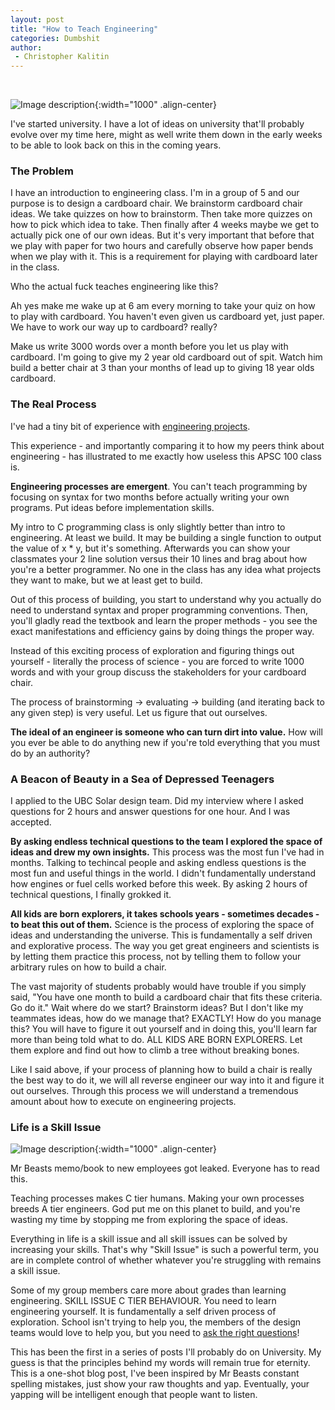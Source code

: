 ```yaml
---
layout: post
title: "How to Teach Engineering"
categories: Dumbshit
author:
 - Christopher Kalitin
---
```

<head>
    <meta property="og:image" content="{{site.url}}/assets/images/to-teach-engineering/Rocket.jpg">
</head>

![Image description]({{site.url}}/assets/images/to-teach-engineering/Rocket.jpg){:width="1000" .align-center}

I've started university. I have a lot of ideas on university that'll probably evolve over my time here, might as well write them down in the early weeks to be able to look back on this in the coming years.

### <b>The Problem</b>

I have an introduction to engineering class. I'm in a group of 5 and our purpose is to design a cardboard chair. We brainstorm cardboard chair ideas. We take quizzes on how to brainstorm. Then take more quizzes on how to pick which idea to take. Then finally after 4 weeks maybe we get to actually pick one of our own ideas. But it's very important that before that we play with paper for two hours and carefully observe how paper bends when we play with it. This is a requirement for playing with cardboard later in the class.

Who the actual fuck teaches engineering like this?

Ah yes make me wake up at 6 am every morning to take your quiz on how to play with cardboard. You haven't even given us cardboard yet, just paper. We have to work our way up to cardboard? really?

Make us write 3000 words over a month before you let us play with cardboard. I'm going to give my 2 year old cardboard out of spit. Watch him build a better chair at 3 than your months of lead up to giving 18 year olds cardboard.

### <b>The Real Process</b>

I've had a tiny bit of experience with <a href="https://github.com/CKalitin">engineering projects</a>. 

This experience - and importantly comparing it to how my peers think about engineering - has illustrated to me exactly how useless this APSC 100 class is. 

<b>Engineering processes are emergent</b>. You can't teach programming by focusing on syntax for two months before actually writing your own programs. Put ideas before implementation skills.

My intro to C programming class is only slightly better than intro to engineering. At least we build. It may be building a single function to output the value of x * y, but it's something. Afterwards you can show your classmates your 2 line solution versus their 10 lines and brag about how you're a better programmer. No one in the class has any idea what projects they want to make, but we at least get to build.

Out of this process of building, you start to understand why you actually do need to understand syntax and proper programming conventions. Then, you'll gladly read the textbook and learn the proper methods - you see the exact manifestations and efficiency gains by doing things the proper way.

Instead of this exciting process of exploration and figuring things out yourself - literally the process of science - you are forced to write 1000 words and with your group discuss the stakeholders for your cardboard chair. 

The process of brainstorming -> evaluating -> building (and iterating back to any given step) is very useful. Let us figure that out ourselves. 

<b>The ideal of an engineer is someone who can turn dirt into value.</b> How will you ever be able to do anything new if you're told everything that you must do by an authority?

### <b>A Beacon of Beauty in a Sea of Depressed Teenagers</b>

I applied to the UBC Solar design team. Did my interview where I asked questions for 2 hours and answer questions for one hour. And I was accepted.

<b>By asking endless technical questions to the team I explored the space of ideas and drew my own insights.</b> This process was the most fun I've had in months. Talking to techincal people and asking endless questions is the most fun and useful things in the world. I didn't fundamentally understand how engines or fuel cells worked before this week. By asking 2 hours of technical questions, I finally grokked it.

<b>All kids are born explorers, it takes schools years - sometimes decades - to beat this out of them.</b> Science is the process of exploring the space of ideas and understanding the universe. This is fundamentally a self driven and explorative process. The way you get great engineers and scientists is by letting them practice this process, not by telling them to follow your arbitrary rules on how to build a chair.

The vast majority of students probably would have trouble if you simply said, "You have one month to build a cardboard chair that fits these criteria. Go do it." Wait where do we start? Brainstorm ideas? But I don't like my teammates ideas, how do we manage that? EXACTLY! How do you manage this? You will have to figure it out yourself and in doing this, you'll learn far more than being told what to do. ALL KIDS ARE BORN EXPLORERS. Let them explore and find out how to climb a tree without breaking bones.

Like I said above, if your process of planning how to build a chair is really the best way to do it, we will all reverse engineer our way into it and figure it out ourselves. Through this process we will understand a tremendous amount about how to execute on engineering projects.

### <b>Life is a Skill Issue</b>

![Image description]({{site.url}}/assets/images/to-teach-engineering/beast.png){:width="1000" .align-center}

Mr Beasts memo/book to new employees got leaked. Everyone has to read this.

Teaching processes makes C tier humans. Making your own processes breeds A tier engineers. God put me on this planet to build, and you're wasting my time by stopping me from exploring the space of ideas.

Everything in life is a skill issue and all skill issues can be solved by increasing your skills. That's why "Skill Issue" is such a powerful term, you are in complete control of whether whatever you're struggling with remains a skill issue.

Some of my group members care more about grades than learning engineering. SKILL ISSUE C TIER BEHAVIOUR. You need to learn engineering yourself. It is fundamentally a self driven process of exploration. School isn't trying to help you, the members of the design teams would love to help you, but you need to <a href="https://dontasktoask.com">ask the right questions</a>!

This has been the first in a series of posts I'll probably do on University. My guess is that the principles behind my words will remain true for eternity. This is a one-shot blog post, I've been inspired by Mr Beasts constant spelling mistakes, just show your raw thoughts and yap. Eventually, your yapping will be intelligent enough that people want to listen.